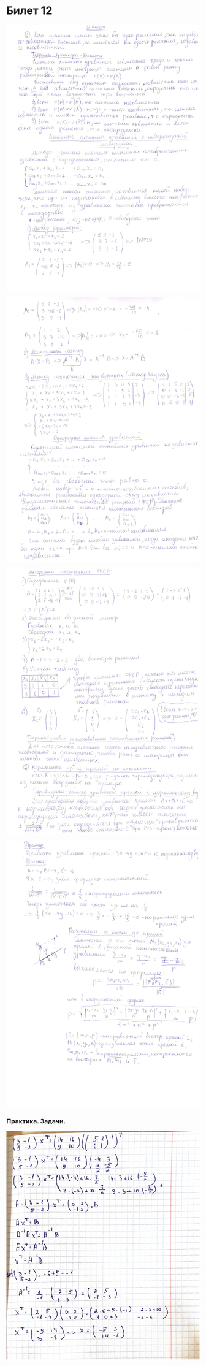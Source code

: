 # Билет 12

![](<../.gitbook/assets/image (54).png>)

![](<../.gitbook/assets/image (48).png>)

![](<../.gitbook/assets/image (14) (1).png>)

![](<../.gitbook/assets/image (68).png>)

### Практика. Задачи.

![](<../.gitbook/assets/image (28).png>)
